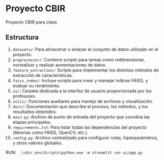 # Proyecto CBIR
Proyecto CBIR para clase

## Estructura

1. `datasets/`: Para almacenar o enlazar el conjunto de datos utilizado en el proyecto.
2. `preprocessor/`: Contiene scripts para tareas como redimensionar, normalizar y realizar aumentaciones de datos.
3. `feature_extraction/`: Scripts para implementar los distintos métodos de extracción de características.
4. `faiss_index/`: Incluye scripts para crear y manejar índices FAISS, y evaluar su rendimiento.
5. `ui/`: Carpeta dedicada a la interfaz de usuario proporcionada por los profesores.
6. `utils/`: Funciones auxiliares para manejo de archivos y visualización.
7. `docs/`: Documentación que describe el proceso, los métodos, y los resultados obtenidos.
8. `main.py`: Archivo de punto de entrada del proyecto que coordina las etapas principales.
9.  `requirements.txt`: Para listar todas las dependencias del proyecto (librerías como FAISS, OpenCV, etc.).
10. `config.py`: Archivo centralizado para configurar rutas, hiperparámetros, y otros valores globales.



RUN:
` .\cbir_env\Scripts\python.exe -m streamlit run ui/app.py`
